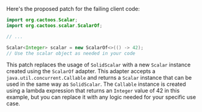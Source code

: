 Here's the proposed patch for the failing client code:

```java
import org.cactoos.Scalar;
import org.cactoos.scalar.ScalarOf;

// ...

Scalar<Integer> scalar = new ScalarOf<>(() -> 42);
// Use the scalar object as needed in your code
```

This patch replaces the usage of `SolidScalar` with a new `Scalar` instance created using the `ScalarOf` adapter. This adapter accepts a `java.util.concurrent.Callable` and returns a `Scalar` instance that can be used in the same way as `SolidScalar`. The `Callable` instance is created using a lambda expression that returns an `Integer` value of 42 in this example, but you can replace it with any logic needed for your specific use case.
